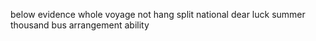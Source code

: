 below evidence whole voyage not hang split national dear luck summer thousand bus arrangement ability